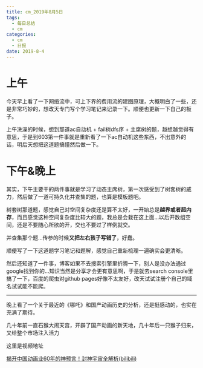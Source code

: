 ```yaml
---
title: cm_2019年8月5日
tags: 
  - 每日总结
  - cm
categories:
  - cm
  - 日报
date: 2019-8-4
---
```


# 上午

今天早上看了一下网络流中，可上下界的费用流的建图原理，大概明白了一些，还是非常巧妙的，想改天专门写个学习笔记来记录一下。顺便也更新一下自己的板子。

上午洗澡的时候，想到那道ac自动机 + fail树dfs序 + 主席树的题，越想越觉得有意思，于是到603第一件事就是重新看了一下ac自动机这些东西，不出意外的话，明后天想把这道题搞懂然后做一下。

# 下午&晚上

其实，下午主要干的两件事就是学习了动态主席树，第一次感受到了树套树的威力，然后做了一道可持久化并查集的题，也算是模板题吧。

树套树那道题，感觉自己对空间复杂度还是算不太好，一开始总是**越界或者超内存**，而且感觉这种空间复杂度比较大的题，我总是会栽在这上面...以后开数组空间，还是不要随心所欲的开，交也不要过了样例就交。

并查集那个题...传参的时候**又把左右孩子写错了**，好蠢。

顺便写了一下这道题学习笔记和题解，感觉自己重新梳理一遍确实会更清晰。

然后还知道了一件事，博客如果不去搜索引擎里折腾一下，别人是没办法通过google找到你的...知识当然是分享才会更有意思啊，于是就去search console里搞了一下，百度的爬虫对github pages好像不太友好，改天试试注册个自己的域名试试能不能爬。



---



晚上看了一个关于最近的《哪吒》和国产动画历史的分析，还是挺感动的，也实在充满了期待。

几十年前一直石猴大闹天宫，开辟了国产动画的新天地，几十年后一只猴子归来，又给整个市场注入活力

这里是视频地址

[揭开中国动画业60年的神预言！封神宇宙全解析(bilibili)](https://www.bilibili.com/video/av62353199)